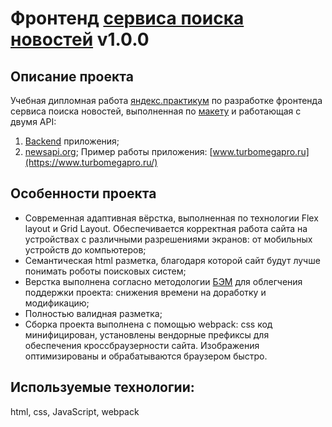 # Фронтенд [сервиса поиска новостей](https://www.turbomegapro.ru/) v1.0.0

## Описание проекта
Учебная дипломная работа [яндекс.практикум](https://praktikum.yandex.ru/) по разработке фронтенда сервиса поиска новостей, выполненная по [макету](https://www.figma.com/file/Dhl21eRzzbFMBe0DU9SglF/Diploma-WEB-v2.0-(for-students)?node-id=157%3A1528) и работающая с двумя API:
1) [Backend](https://github.com/yagushevskij/search-news-api) приложения;
2) [newsapi.org](https://newsapi.org);
Пример работы приложения: [www.turbomegapro.ru](https://www.turbomegapro.ru/)

## Особенности проекта
- Современная адаптивная вёрстка, выполненная по технологии Flex layout и Grid Layout. 
Обеспечивается корректная работа сайта на устройствах с различными разрешениями экранов: от мобильных устройств до компьютеров;
- Семантическая html разметка, благодаря которой сайт будут лучше понимать роботы поисковых систем;
- Верстка выполнена согласно методологии [БЭМ](https://ru.bem.info/) для облегчения поддержки проекта: снижения времени на доработку и модификацию;
- Полностью валидная разметка;
- Сборка проекта выполнена с помощью webpack: css код минифицирован, установлены вендорные префиксы для обеспечения кроссбраузерности сайта.
Изображения оптимизированы и обрабатываются браузером быстро.

## Используемые технологии:
html, css, JavaScript, webpack
